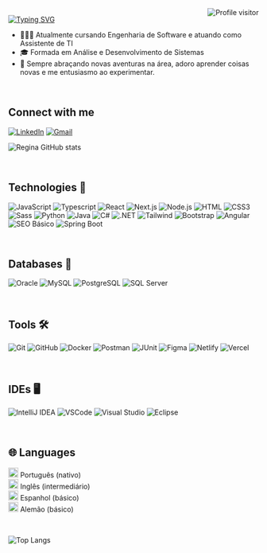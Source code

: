 <a href="https://komarev.com/ghpvc/?username=ReginaPompeo">
  <img align="right" src="https://komarev.com/ghpvc/?username=ReginaPompeo&label=Visitors&color=DE3163&style=flat" alt="Profile visitor" />
</a>


[![Typing SVG](https://readme-typing-svg.demolab.com?font=Fira+Code&weight=600&size=25&pause=1000&color=ed30cf&random=false&width=435&height=40&lines=Ol%C3%A1%2C+eu+sou+a+Regina+Pompeo!+%F0%9F%91%BE%F0%9F%93%9A%F0%9F%92%99)](https://git.io/typing-svg)

- 👩🏻‍💻 Atualmente cursando Engenharia de Software e atuando como Assistente de TI 
- 🎓 Formada em Análise e Desenvolvimento de Sistemas
- 🚀 Sempre abraçando novas aventuras na área, adoro aprender coisas novas e me entusiasmo ao experimentar.
  
<br/>

## Connect with me 
[![LinkedIn](https://img.shields.io/badge/LinkedIn-0077B5?style=for-the-badge&logo=linkedin&logoColor=white)](https://www.linkedin.com/in/regina-pompeo/)
[![Gmail](https://img.shields.io/badge/Gmail-D14836?style=for-the-badge&logo=gmail&logoColor=white)](mailto:regina.pompeo.dev@gmail.com)

![Regina GitHub stats](https://github-readme-stats.vercel.app/api?username=ReginaPompeo&show_icons=true&theme=radical)

<br/> 

## Technologies 🚀

![JavaScript](https://img.shields.io/badge/JavaScript-F0DB4F?style=for-the-badge&labelColor=black&logo=javascript&logoColor=F0DB4F)
![Typescript](https://img.shields.io/badge/Typescript-007acc?style=for-the-badge&labelColor=black&logo=typescript&logoColor=007acc)
![React](https://img.shields.io/badge/React-61DAFB?style=for-the-badge&labelColor=black&logo=react&logoColor=61DAFB)
![Next.js](https://img.shields.io/badge/Next.js-white?style=for-the-badge&labelColor=black&logo=nextdotjs&logoColor=white)
![Node.js](https://img.shields.io/badge/Node.js-3C873A?style=for-the-badge&labelColor=black&logo=node.js&logoColor=3C873A)
![HTML](https://img.shields.io/badge/HTML5-E34F26?style=for-the-badge&labelColor=black&logo=html5&logoColor=white)
![CSS3](https://img.shields.io/badge/CSS3-1572B6?style=for-the-badge&labelColor=black&logo=css3&logoColor=white)
![Sass](https://img.shields.io/badge/Sass-CC6699?style=for-the-badge&labelColor=black&logo=sass&logoColor=CC6699)
![Python](https://img.shields.io/badge/Python-3776AB?style=for-the-badge&labelColor=black&logo=python&logoColor=3776AB)
![Java](https://img.shields.io/badge/Java-007396?style=for-the-badge&labelColor=black&logo=openjdk&logoColor=007396)
![C#](https://img.shields.io/badge/C%23-C%23-239120?style=for-the-badge&labelColor=black&logo=visualstudio&logoColor=239120)
![.NET](https://img.shields.io/badge/.NET-512BD4?style=for-the-badge&labelColor=black&logo=dotnet&logoColor=512BD4)
![Tailwind](https://img.shields.io/badge/Tailwind_CSS-092749?style=for-the-badge&logo=tailwindcss&logoColor=06B6D4&labelColor=000000)
![Bootstrap](https://img.shields.io/badge/Bootstrap-563D7C?style=for-the-badge&labelColor=black&logo=bootstrap&logoColor=white)
![Angular](https://img.shields.io/badge/Angular-DD0031?style=for-the-badge&labelColor=black&logo=angular&logoColor=white)
![SEO Básico](https://img.shields.io/badge/SEO_Básico-4285F4?style=for-the-badge&labelColor=black&logo=google&logoColor=white)
![Spring Boot](https://img.shields.io/badge/Spring_Boot-6DB33F?style=for-the-badge&labelColor=black&logo=springboot&logoColor=white)

<br/> 

## Databases 🎲

![Oracle](https://img.shields.io/badge/Oracle-F80000?style=for-the-badge&logo=oracle&logoColor=black)
![MySQL](https://img.shields.io/badge/MySQL-005C84?style=for-the-badge&logo=mysql&logoColor=white)
![PostgreSQL](https://img.shields.io/badge/PostgreSQL-316192?style=for-the-badge&logo=postgresql&logoColor=white)
![SQL Server](https://img.shields.io/badge/SQL_Server-CC2927?style=for-the-badge&logo=sqlserver&logoColor=white)

<br/> 

## Tools 🛠️

![Git](https://img.shields.io/badge/-git-000000?style=for-the-badge&labelColor=000000&logo=git&logoColor=F05032)
![GitHub](https://img.shields.io/badge/-GitHub-000000?style=for-the-badge&labelColor=000000&logo=github&logoColor=white)
![Docker](https://img.shields.io/badge/-Docker-000000?style=for-the-badge&labelColor=000000&logo=docker&logoColor=2496ED)
![Postman](https://img.shields.io/badge/-Postman-000000?style=for-the-badge&labelColor=000000&logo=postman&logoColor=FF6C37)
![JUnit](https://img.shields.io/badge/-JUnit-000000?style=for-the-badge&labelColor=000000&logo=junit5&logoColor=25A162)
![Figma](https://img.shields.io/badge/-Figma-000000?style=for-the-badge&labelColor=000000&logo=figma&logoColor=F24E1E)
![Netlify](https://img.shields.io/badge/-Netlify-000000?style=for-the-badge&labelColor=000000&logo=netlify&logoColor=00C7B7)
![Vercel](https://img.shields.io/badge/-Vercel-000000?style=for-the-badge&labelColor=000000&logo=vercel&logoColor=white)

<br/> 

## IDEs 🖥️

![IntelliJ IDEA](https://img.shields.io/badge/IntelliJ_IDEA-000000.svg?style=for-the-badge&logo=intellij-idea&logoColor=white) 
![VSCode](https://img.shields.io/badge/VSCode-0078D4?style=for-the-badge&logo=visual-studio-code&logoColor=white) 
![Visual Studio](https://img.shields.io/badge/Visual_Studio-5C2D91?style=for-the-badge&logo=visual-studio&logoColor=white) 
![Eclipse](https://img.shields.io/badge/Eclipse-2C2255?style=for-the-badge&logo=eclipse&logoColor=white) 

<br/> 

## 🌐 Languages

<img src="https://flagcdn.com/w40/br.png" width="20"/> Português (nativo)  
<img src="https://flagcdn.com/w40/us.png" width="20"/> Inglês (intermediário)  
<img src="https://flagcdn.com/w40/es.png" width="20"/> Espanhol (básico)  
<img src="https://flagcdn.com/w40/de.png" width="20"/> Alemão (básico)

<br/> 

![Top Langs](https://github-readme-stats.vercel.app/api/top-langs/?username=ReginaPompeo&layout=compact)
